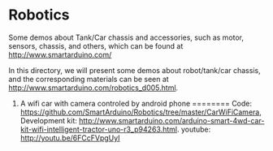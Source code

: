 Robotics
========

Some demos about Tank/Car chassis and accessories, such as motor, sensors, chassis, and others, which can be found at http://www.smartarduino.com/

In this directory, we will present some demos about robot/tank/car chassis, and the corresponding materials can be seen at http://www.smartarduino.com/robotics_d005.html.


1. A wifi car with camera controled by android phone
========
Code: https://github.com/SmartArduino/Robotics/tree/master/CarWiFiCamera, 
Development kit: http://www.smartarduino.com/arduino-smart-4wd-car-kit-wifi-intelligent-tractor-uno-r3_p94263.html.
youtube: http://youtu.be/6FCcFVpgUyI
